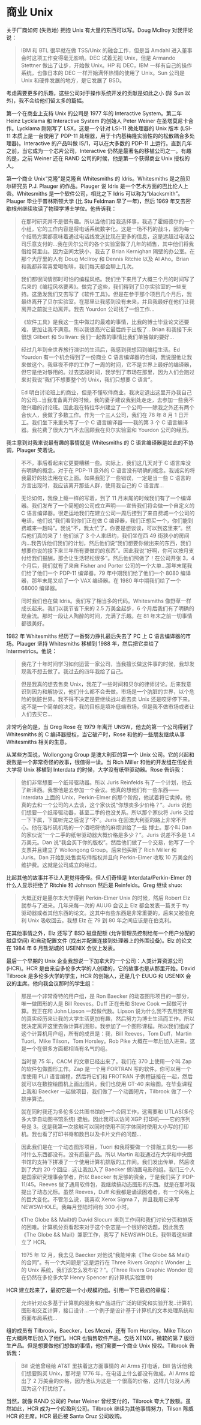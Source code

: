 # 商业 Unix

关于厂商如何 (失败地) 拥抱 Unix 有大量的东西可以写。Doug McIlroy 对我评论说：

> IBM 和 BTL 很早就在做 TSS/Unix 的融合工作，但是当 Amdahl 进入董事会时这项工作变得毫无影响。DEC 试着无视 Unix，但是 Armando Stettner 做出了让步，开始做 Unix。HP 和 DEC，IBM 一样有自己的操作系统，也像日本的 DEC 一样开始满怀热情的使用了 Unix。Sun 公司是 Unix 和硬件发展的地方，是它发展了 BSD。

考虑需要更多的乐趣，这些公司对于操作系统开发的贡献是如此之小 (除 Sun 以外)，我不会给他们留太多的篇幅。

第一个在商业上支持 Unix 的公司是 1977 年的 Interactive System。第二年 Heinz Lycklama 和 Interactive System 的创始人 Peter Weiner 在圣塔莫尼卡合作。Lycklama 刚刚写了 LSX，这是一个针对 LSI-11 微处理器的 Unix 版本 (LSI-11 本质上是一台使用了 PDP-11 处理器，用于卡内基梅隆实验性的的松散耦合多处理器)。Interactive 的产品叫做 IS/1，可以在大多数的 PDP-11 上运行。直到几年之前，当它成为一个芯片公司，Interactive 仍然是最著名的移植公司之一。有趣的是，之前 Weiner 还在 RAND 公司的时候，他是第一个获得商业 Unix 授权的人。

第一个商业 Unix“克隆”是克隆自 Whitesmiths 的 Idris。Whitesmiths 是之前贝尔研究员 P.J. Plauger 的作品。Plauger 说 Idris 是一个艺术方面的巴比伦人上帝。Whitesmiths 是一个软件公司，相比之下 Idris 可以称为“blacksmith”。Plauger 毕业于普林斯顿大学 (比 Stu Feldman 早了一年)，然后 1969 年又去密歇根州继续攻读了物理学博士学位。他告诉我：

> 在那时研究并不是很有趣。所以当他们给我选择事，我选了霍姆德尔的一个小组，它的工作内容是将电话系统数字化。这是一场不朽的战斗，因为每一个结局方案都意味着通过电话线发送比现在更多的信息，这是远超过电话公司乐意支付的...我在贝尔公司的各个实验室做了几年的销售，其中他们将我借给莫里山。因为空间太狭小，我去了 Brian Kernighan 隔壁的办公室。在那个大厅里的人有 Doug McIlroy 和 Dennis Ritchie 以及 Al Aho。Brian 和我都非常喜爱喝咖啡，我们每天都会聊上几次。

> 我们都很同情那时可怕的编程风格。我们坐下来用了大概三个月的时间写了后来的《编程风格要素》。做完了这些，我们得到了贝尔实验室的一些支持。这激发我们又去写了《软件工具》。但是在参于那个项目几个月后，我最终离开了贝尔实验室。在那里让我感到没有未来，并且我最好在他们让我离开之前就主动离开。我去 Yourdon 公司找了一份工作...

> 《软件工具》是我这一生中做过的最难的事情，比我的博士毕业论文还要难，更加让我不满意。所以我很高兴它最后终于出版了...Brian 和我接下来很想 Gilbert 和 Sullivan: 我们一起做的事情比我们单独做的要好...

> 经过几年到全世界旅行演讲的生活后，我感到我想回到编程生活。Ed Yourdon 有一个机会得到了一份商业 C 语言编译器的合同，我说服他让我来做这个。我昼夜不停的工作了一周的时间，它不是世界上最好的编译器，但它是绝对够用的。过去这段时间，我学到了市场在那里，因为人们会跑过来对我说“我们不想要整个的 Unix，我们只想要 C 语言”。

> Ed 明白讨论班上的商业，但是不懂软件商业。我决定退出这里开办我自己的公司...当我准备离开的时候，我的妻子建议我到处走走，去参加一些我不敢兴趣的讨论班。因此我在特拉华州建立了一个公司——除我之外还有两个合伙人，我做了多数工作。作为一个三人公司，我们在 78 年 8 月 1 日开工。我们坐下来重头写了一个 C 语言编译器——我的第 3 个 C 语言编译器。我花费了很大力气不去回顾我在贝尔实验室和 Yourdon 公司的经历。

我主意到对我来说最有趣的事情就是 Whitesmiths 的 C 语言编译器是如此的不协调，Plauger 笑着说。

> 不不，事后看起来它更要糟糕一些。实际上，我们这几天对于 C 语言库没有明确的概念，对于在 PDP-11 意外的 C 语言没有明确的概念。我诚实的将我最好的技法用在它上面。如果我犯了一些错误，一定是当一些 C 语言的方言出现时，我应该离开那些人群，使用我自己的 C 语言库...

> 无论如何，我像上瘾一样的写着，到了 11 月末尾的时候我们有了一个编译器。我们发布了一个简短的公司成立声明——宣告我们将会做一个自定义的 C 语言编译器。很走运地我们在建立公司一周后接到了来自费城一个公司的电话，他们说“我们看到你们正在做 C 编译器，我们正想买一个，你们能到费城来一趟吗”。我说“不，我太忙了。你要是想谈谈，可以到这里来”。然后他们真的来了！他们派了 3 个人来纽约，我们坐在西 49 街狭小的房间内...我告诉他们我们的计划，然后他们说“我们想要你做出来的东西，我们想要你说的接下来三年所有要做的的东西”。因此我说“好啊，你可以按月支付给我们报酬，那会让生活轻松很多”。然后他们照做了！在公司开张 3，4 个月后，我们就有了来自 Fisher and Porter 公司的一个大单...那年末尾我们给了他们一个 PDP-11 编译器，79 年中期我们给了他们一个 8080 编译器，那年末尾又给了一个 VAX 编译器。在 1980 年中期我们给了一个 68000 编译器。

> 同时我们也在做 Idris。我们写了相当多的代码。Whitesmiths 像野草一样成长起来。我们以我节省下来的 2.5 万美金起步，6 个月后我们有了明确的现金流。那时一段让人陶醉的时间，充满了乐趣。在 81 年末之前一切事情都很美好。

1982 年 Whitesmiths 经历了一番努力挣扎最后失去了 PC 上 C 语言编译器的市场。Plauger 坚持 Whitesmiths 移植到 1988 年，然后把它卖给了 Intermetrics。他说：

> 我花了十年时间学习如何运营一家公司，当我擅长做这件事的时候，我却发现我不想去做了。我过去的四年我给了自己。

> 但是我真的想去售卖 Unix，我花了一些时间和贝尔的律师讨论。后来我意识到因为和解协议，他们什么都不会去做。市场是一个肮脏的世界，以个危险的肮脏世界。我不得不决定是要继续战斗着去卖 Unix 还是咬牙停下来。这不是一个简单的决定。我的目标是填补低端市场，但是我不做市场或者让人们去买它...

非常巧合的是，当 Greg Rose 在 1979 年离开 UNSW，他去的第一个公司得到了 Whitesmiths 的 C 编译器授权，当它破产时，Rose 和他的一些朋友继续从事 Whitesmiths 相关的生意。

从某些方面说，Wollongong Group 是澳大利亚的第一个 Unix 公司。它的兴起和衰败是一个非常奇怪的故事，很值得一读。当 Rich Miller 和他的开发组在伍伦贡大学将 Unix 移植到 Interdata 的时候，大学没有纸带驱动器。Rose 告诉我：

> 他们非常想要一个纸带驱动器。所以 Juris Reinfelds 有了一个计划，他去了新泽西。我想他是去参加一个会议。他真的想他们有一些东西——Interdata 上面的 Unix，Perkin-Elmer 的那个阶段，他试着将它卖掉。他真的去和一个公司的人去谈，这个家伙说“你想卖多少价格？”。Juris 说他们想要一个纸带驱动器，甚至二手的也没关系。所以那个家伙将 Juris 交给一下下属，下属听完之后说了“不”。Juris 在回澳大利亚的路上非常不开心。他在洛杉矶机场的一个酒吧将他的麻烦讲给了一些 博士。那个叫 Dan 的家伙说“一个二手的纸带驱动器大概价格是多少？”。Juris 说差不多是 1.4 万美元。Dan 说“我会买下你的版权”。然后他们做了一个交易，他写了一个支票并且建立了 Wollongong Group。后来他买断了 Rich Miller 和 Juris。Dan 开始到处售卖软件版权并且向 Perkin-Elmer 收取 10 万美金的维护费。这就是公司成立的经过。

比起其他的故事并不让人更觉得奇怪。但人们奇怪是 Interdata/Perkin-Elmer 的什么人显示拒绝了 Ritchie 和 Johnson 然后是 Reinfelds。Greg 继续 shuo:

> 大概正好是墨尔本大学得到 Perkin-Elmer Unix 的时候，然后 Robert Elz 就参与了进来。几年来每一次的 AUUG 会议上 Elz 都会发表一篇关于 tty 驱动器或者其他东西的论文。这其中有些东西是非常重要的，后来又被伯克利 Unix 吸收回去。我想 Elz 在 79 到 80 年之间应该是在伯克利。

在其他事情之外，Elz 还写了 BSD 磁盘配额 (允许管理员控制给每一个用户分配的磁盘空间) 和自动配置文件 (找出并配置连接到处理器上的外围设备)。Elz 的论文在 1984 年 6 月盐湖城的 USENIX 会议上发表。

最后一个早期的 Unix 企业我想说一下加拿大的一个公司：人类计算资源公司 (HCR)。HCR 是由来自多伦多大学的人创建的，它的故事也是从那里开始。David Tilbrook 是多伦多大学的学生，HCR 的创始人，还是几个 EUUG 和 USENIX 会议的主席。他向我会议那时的学生组：

> 那是一个非常奇特的用户组，是 Ron Baecker 的动态图形项目的一部分，唯一做图形的人是 Bill Reeves。Duff 正在去和 Steve Cook 一起做可计算。我正在和 John Lipson 一起做代数。Lipson 说为什么我不去用我所有的真实经历来让我的大学生活更加有趣，然后努力为博士生活而工作。所以我决定离开这里去做计算机图形。我参加了一个图形课程。所以我们组成了这个计算机用户组，所有的成员是：我，Bill Reeves，Tom Duff，Martin Tuori，Mike Tilson，Tom Horsley。Rob Pike 大概在一年后加入进来。这是一个在很多方面都相当有名气的组。

> 当时是 75 年，CACM 的文章已经出来了。我们在 370 上使用一个叫 Zap 的软件包做图形工作。Zap 是一个用 FORTRAN 写的软件。你可以用一个库使用 PL/I 语言编程，然后将它们和 FROTRAN 子例程链接在一起，然后就可以在数控绘图机上画出图片。我们也使用 GT-40 来绘图。在毕业课程上我和 Baecker 一起做项目，我们做了一个动画短片，Tilbrook 做了一个排序算法。

> 就在同时我还为多伦多公共图书馆的一个合同工作，这需要和 UTLAS(多伦多大学自动图书馆系统) 接触。因此我可以访问 XGP 打印机——它的序列号是 3。这是我第一次接触可以同时使用不同字体同时使用大小写的打印机。我也看了打印书脊和数目以及卡片文件的问题...

> 因此我们是在一个动态图形项目，Tuori 和我将要做一个排版工具包——那时什么东西都没有。没有质量产品。所以 Martin 和我通过在大学和中央图书馆的支持下拼凑了一个使用计算机排版的工作间。我们发出传单，然后收到了大约 20 个回应...这让我加入了 Baecker 做动画电影的组。我们三个人是国家研究理事会学者，所以 Baecker 有足够的资金，于是我们买了 PDP-11/45。Reeves 做了通用软件包，我继续搞动态图形的东西。就是在那时我提出了动态光标。虽然 Reeves，Duff 和我都是诵读困难者，有一个风格上的巨大变化。不管怎么说，我喜欢 Xerox Sigma 7，并且我用它来写 NEWSWHOLE。我每月登陆时间有 300 小时。

> 《The Globe && Mail》的 David Slocum 来到工作间和我们讨论分页和排版的困难。计算机分页看起来对于这个杂志是一个很好的话题，因此我去《The Globe && Mail》兼职工作，我写了 NEWSWHOLE。我带着这些建立了 HCR。

> 1975 年 12 月，我去见 Baecker 对他说“我能带来《The Globe && Mail》的合同”。有一个大问题是“这是运行在 Three Rivers Graphic Wonder 上的 Unix 系统，我们该怎么发布它？”。(Three Rivers Graphic Wonder 现在仍然在多伦多大学 Henry Spencer 的计算机实验室中)

HCR 建立起来了，最初它是一个小规模的组。引用一下它最初的章程：

> 允许针对众多基于计算机的服务和产品进行广泛的研究和实验开发..计算机图形和交互计算，接口设计...一个例子是设计基于计算机的文本处理系统和页面布局系统...

组的成员有 Tilbrook，Baecker，Les Mezei，还有 Tom Horsley。Mike Tilson 在大概两年后加入了他们。HCR 也销售软件产品，包括 XENIX，微软的第 7 版衍生产品。但是想要做他们想做的事情，他们需要一个商业 Unix 授权。Tilbrook 告诉我：

> Bill 说他曾经给 AT&T 里扶着这方面事情的 Al Arms 打电话，Bill 告诉他我们想要购买 Unix，那时是 1776 年，在电话上什么都没有做成。Al Arms 给出了 2 万美金的价格，因为他认为这是一个很高的价格，这样几句没人再因为这个打扰他了。

当然，就像 RAND 公司的 Peter Weiner 曾经支付的，Tilbrook 夸大了数额。虽然如此，HCR 成为一个应盈利公司。Tilbrook 继续为其他事情努力，Tilson 陈威 HCR 的主席。HCR 最后被 Santa Cruz 公司收购。
